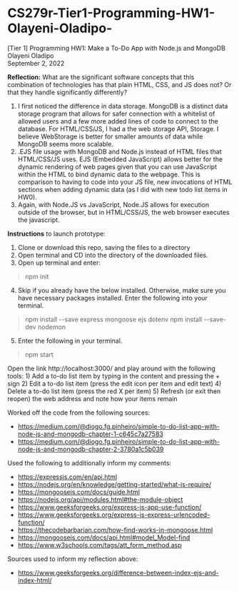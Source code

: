 # CS279r-Tier1-Programming-HW1-Olayeni-Oladipo-

[Tier 1] Programming HW1: Make a To-Do App with Node.js and MongoDB <br />
Olayeni Oladipo <br />
September 2, 2022 <br />

**Reflection:** What are the significant software concepts that this combination of technologies has that plain HTML, CSS, and JS does not? Or that they handle significantly differently?

1) I first noticed the difference in data storage. MongoDB is a distinct data storage program that allows for safer connection with a whitelist of allowed users and a few more added lines of code to connect to the database. For HTML/CSS/JS, I had a the web storage API, Storage. I believe WebStorage is better for smaller amounts of data while MongoDB seems more scalable.
2) .EJS file usage with MongoDB and Node.js instead of HTML files that HTML/CSS/JS uses. EJS (Embedded JavaScript) allows better for the dynamic rendering of web pages given that you can use JavaScript within the HTML to bind dynamic data to the webpage. This is comparison to having to code into your JS file, new invocations of HTML sections when adding dynamic data (as I did with new todo list items in HW0).
3) Again, with Node.JS vs JavaScript, Node.JS allows for execution outside of the browser, but in HTML/CSS/JS, the web browser executes the javascript.

**Instructions** to launch prototype:

1) Clone or download this repo, saving the files to a directory
2) Open terminal and CD into the directory of the downloaded files.
3) Open up terminal and enter:
> npm init
4) Skip if you already have the below installed. Otherwise, make sure you have necessary packages installed. Enter the following into your terminal.
> npm install --save express mongoose ejs dotenv
> npm install --save-dev nodemon
5) Enter the following in your terminal.
> npm start

Open the link http://localhost:3000/ and play around with the following tools:
    1) Add a to-do list item by typing in the content and pressing the + sign
    2) Edit a to-do list item (press the edit icon per item and edit text)
    4) Delete a to-do list item (press the red X per item)
    5) Refresh (or exit then reopen) the web address and note how your items remain

Worked off the code from the following sources:
- https://medium.com/@diogo.fg.pinheiro/simple-to-do-list-app-with-node-js-and-mongodb-chapter-1-c645c7a27583 <br />
- https://medium.com/@diogo.fg.pinheiro/simple-to-do-list-app-with-node-js-and-mongodb-chapter-2-3780a1c5b039 <br />

Used the following to additionally inform my comments:
- https://expressjs.com/en/api.html <br />
- https://nodejs.org/en/knowledge/getting-started/what-is-require/ <br />
- https://mongoosejs.com/docs/guide.html <br />
- https://nodejs.org/api/modules.html#the-module-object <br />
- https://www.geeksforgeeks.org/express-js-app-use-function/ <br />
- https://www.geeksforgeeks.org/express-js-express-urlencoded-function/  <br />
- https://thecodebarbarian.com/how-find-works-in-mongoose.html  <br />
- https://mongoosejs.com/docs/api.html#model_Model-find  <br />
- https://www.w3schools.com/tags/att_form_method.asp

Sources used to inform my reflection above:
- https://www.geeksforgeeks.org/difference-between-index-ejs-and-index-html/ <br />